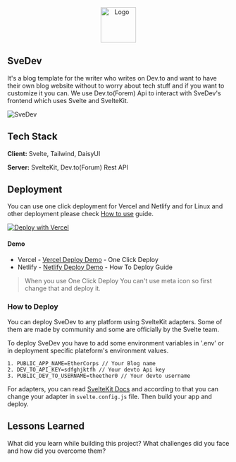 <div align="center">
  <a href="https://github.com/etherCorps/svedev">
    <img src="https://blog.ethercorps.io/icon.svg" alt="Logo" width="80" height="80">
  </a>
</div>

## SveDev

It's a blog template for the writer who writes on Dev.to and want to have their own blog website without to worry about tech stuff and if you want to customize it you can. We use Dev.to(Forem) Api to interact with SveDev's frontend which uses Svelte and SvelteKit.

![SveDev](https://raw.githubusercontent.com/etherCorps/sveltekit-devto-blog/main/static/BlogTemplateImage.jpeg)

## Tech Stack

**Client:** Svelte, Tailwind, DaisyUI

**Server:** SvelteKit, Dev.to(Forum) Rest API

## Deployment

You can use one click deployment for Vercel and Netlify and for Linux and other deployment please check [How to use](#how-to-deploy) guide.

[![Deploy with Vercel](https://vercel.com/button)](https://vercel.com/new/clone?repository-url=https%3A%2F%2Fgithub.com%2FetherCorps%2Fsveltekit-devto-blog&env=PUBLIC_APP_NAME,DEV_TO_API_KEY,PUBLIC_DEV_TO_USERNAME&envDescription=PUBLIC_APP_NAME%3A%20Means%20the%20name%20you%20wanna%20show%20on%20Navigation%20Header%2C%20DEV_TO_API_KEY%3A%20Means%20api%20key%20fronm%20devto%20plateform%20and%20PUBLIC_DEV_TO_USERNAME%3A%20Means%20your%20username%20on%20devTo%20&demo-title=Blog%20Template%20with%20Devto%20and%20Sveltekit&demo-description=A%20blog%20template%20which%20uses%20Devto%20as%20CMS%20and%20SvelteKit%20as%20UI%2FUX.&demo-url=https%3A%2F%2Fblog.ethercorps.io&demo-image=https%3A%2F%2Fblog.ethercorps.io%2FBlogTemplateImage.jpeg)

#### Demo

- Vercel - [Vercel Deploy Demo](https://svedev.vercel.app/) - One Click Deploy
- Netlify - [Netlify Deploy Demo](https://svedev.netlify.app/) - How To Deploy Guide

> When you use One Click Deploy You can't use meta icon so first change that and deploy it.

### How to Deploy

You can deploy SveDev to any platform using SvelteKit adapters. Some of them are made by community and some are officially by the Svelte team.

To deploy SveDev you have to add some environment variables in '.env' or in deployment specific plateform's environment values.

    1. PUBLIC_APP_NAME=EtherCorps // Your Blog name
    2. DEV_TO_API_KEY=sdfghjktfh // Your devto Api key
    3. PUBLIC_DEV_TO_USERNAME=theether0 // Your devto username

For adapters, you can read [SvelteKit Docs](https://kit.svelte.dev/docs/adapters) and according to that you can change your adapter in `svelte.config.js` file. Then build your app and deploy.

## Lessons Learned

What did you learn while building this project? What challenges did you face and how did you overcome them?
